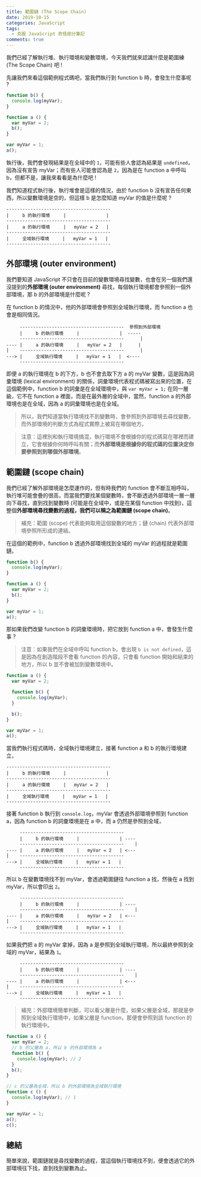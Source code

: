```yaml
---
title: 範圍鏈 (The Scope Chain)
date: 2019-10-15
categories: JavaScript
tags:
  - 克服 JavaScript 奇怪部分筆記
comments: true
---
```

我們已經了解執行堆、執行環境和變數環境，今天我們就來認識什麼是範圍練 (The Scope Chain) 吧 !

先讓我們來看這個範例程式碼吧，當我們執行到 function b 時，會發生什麼事呢 ?

``` JavaScript
function b() {
  console.log(myVar);
}

function a () {
  var myVar = 2;
  b();
}

var myVar = 1;
a();
```
執行後，我們會發現結果是在全域中的 `1`，可能有些人會認為結果是 `undefined`，因為沒有宣告 myVar；而有些人可能會認為是 `2`，因為是在 function a 中呼叫 b，但都不是，讓我來看看是為什麼吧 !

我們知道程式執行後，執行堆會是這樣的情況，由於 function b 沒有宣告任何東西，所以變數環境是空的，但這樣 b 是怎麼知道 myVar 的值是什麼呢 ?

```
---------------------------------------
|     b 的執行環境     |               |
---------------------------------------
|     a 的執行環境     |   myVar = 2   |
---------------------------------------
|     全域執行環境     |   myVar = 1   |
---------------------------------------
```

## 外部環境 (outer environment)

我們要知道 JavaScript 不只會在目前的變數環境尋找變數，也會在另一個我們還沒提到的**外部環境 (outer environment)** 尋找，每個執行環境都會參照到一個外部環境，那 b 的外部環境是什麼呢 ?

在 function b 的情況中，他的外部環境會參照到全域執行環境，而 function a 也會是相同情況。

```
     ---------------------------------------  參照到外部環境
     |     b 的執行環境     |               |  -----
     ---------------------------------------      |
---- |     a 的執行環境     |   myVar = 2   |      |
|    ---------------------------------------      |
---> |     全域執行環境     |   myVar = 1   |  <----
     ---------------------------------------       
```
即便 a 的執行環境在 b 的下方，b 也不會去取下方 a 的 myVar 變數，這是因為詞彙環境 (lexical environment) 的關係，詞彙環境代表程式碼被寫出來的位置，在這個範例中，function b 的詞彙是在全域環境中，與 `var myVar = 1;` 在同一層級，它不在 function a 裡面，而是在最外層的全域中，當然，function a 的外部環境也是在全域，因為 a 的詞彙環境也是在全域。

> 所以，我們知道當執行環境找不到變數時，會參照到外部環境去尋找變數，而外部環境的判斷方式為程式實際上被寫在哪個地方。

> 注意：這裡別和執行環境搞混，執行環境不會根據你的程式碼寫在哪裡而建立，它會根據你何時呼叫有關；而**外部環境是根據你的程式碼的位置決定你要參照到到哪個外部環境**。


## 範圍鏈 (scope chain)
我們已經了解外部環境是怎麼運作的，但有時我們的 function 會不斷互相呼叫，執行堆可能會疊的很高，而當我們要找某個變數時，會不斷透過外部環境一層一層向下尋找，直到找到變數時 (可能是在全域中，或是在某個 function 中找到)，這整個**外部環境尋找變數的過程，我們可以稱之為範圍鏈 (scope chain)**。

> 補充：範圍 (scope) 代表能夠取用這個變數的地方；鏈 (chain) 代表外部環境參照所形成的連結。

在這個的範例中，function b 透過外部環境找到全域的 myVar 的過程就是範圍鏈。
``` JavaScript
function b() {
  console.log(myVar);
}

function a () {
  var myVar = 2;
  b();
}

var myVar = 1;
a();
```

那如果我們改變 function b 的詞彙環境時，把它放到 function a 中，會發生什麼事 ?

> 注意：如果我們在全域中呼叫 function b，會出現 `b is not defined`，這是因為在創造階段不會看 function 的內容，只會看 function 開始和結束的地方，所以 b 並不會被加到變數環境中。

``` JavaScript
function a () {
  var myVar = 2;

  function b() {
    console.log(myVar);
  }

  b();
}

var myVar = 1;
a();
```

當我們執行程式碼時，全域執行環境建立，接著 function a 和 b 的執行環境建立，

```
---------------------------------------
|     b 的執行環境     |               |
---------------------------------------
|     a 的執行環境     |   myVar = 2   |
---------------------------------------
|     全域執行環境     |   myVar = 1   |
---------------------------------------
```

接著 function b 執行到 `console.log`，myVar 會透過外部環境參照到 function a，因為 function b 的詞彙環境是在 a 中，而 a 仍然是參照到全域，

```
     ---------------------------------------
     |     b 的執行環境     |               | ----
     ---------------------------------------    |
---- |     a 的執行環境     |   myVar = 2   | <---
|    ---------------------------------------
---> |     全域執行環境     |   myVar = 1   |
     ---------------------------------------
```
所以 b 在變數環境找不到 myVar，會透過範圍鏈往 function a 找，然後在 a 找到 myVar，所以會印出 `2`。

```
     ---------------------------------------
     |     b 的執行環境     |               | ----
     ---------------------------------------    |
---- |     a 的執行環境     |   myVar = 2   | <---
|    ---------------------------------------
---> |     全域執行環境     |   myVar = 1   |
     ---------------------------------------
```

如果我們把 a 的 myVar 拿掉，因為 a 是參照到全域執行環境，所以最終參照到全域的 myVar，結果為 `1`。

```
     ---------------------------------------
     |     b 的執行環境     |               | ----
     ---------------------------------------    |
---- |     a 的執行環境     |               | <---
|    ---------------------------------------
---> |     全域執行環境     |   myVar = 1   |
     ---------------------------------------
```

> 補充：外部環境簡單判斷，可以看父層是什麼，如果父層是全域，那就是參照到全域執行環境中，如果父層是 function，那便會參照到該 function 的執行環境中。

``` JavaScript
function a () {
  var myVar = 2;
  // b 的父層為 a，所以 b 的外部環境為 a
  function b() {
    console.log(myVar); // 2
  }
  b();
}

// c 的父層為全域，所以 b 的外部環境為全域執行環境
function c () {
  console.log(myVar); // 1
}

var myVar = 1;
a();
c();
```

## 總結
簡單來說，範圍鏈就是尋找變數的過程，當這個執行環境找不到，便會透過它的外部環境往下找，直到找到變數為止。